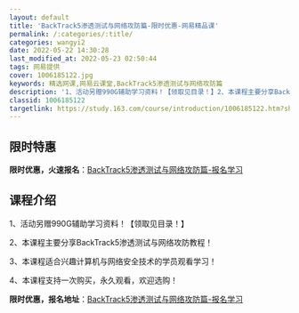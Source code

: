 ```yaml
---
layout: default
title: 'BackTrack5渗透测试与网络攻防篇-限时优惠-网易精品课'
permalink: /:categories/:title/
categories: wangyi2
date: 2022-05-22 14:30:28
last_modified_at: 2022-05-23 02:50:44
tags: 网易提供
cover: 1006185122.jpg
keywords: 精选网课,网易云课堂,BackTrack5渗透测试与网络攻防篇
description: '1、活动另赠990G辅助学习资料！【领取见目录！】2、本课程主要分享BackTrack5渗透测试与网络攻防教程！3、本课'
classid: 1006185122
targetlink: https://study.163.com/course/introduction/1006185122.htm?share=1&shareId=1025206652&utm_campaign=share&utm_medium=iphoneShare&utm_source=&utm_u=1025206652
---
```


## 限时特惠

**限时优惠，火速报名**：[BackTrack5渗透测试与网络攻防篇-报名学习](https://study.163.com/course/introduction/1006185122.htm?share=1&shareId=1025206652&utm_campaign=share&utm_medium=iphoneShare&utm_source=&utm_u=1025206652)

## 课程介绍

1、活动另赠990G辅助学习资料！【领取见目录！】

2、本课程主要分享BackTrack5渗透测试与网络攻防教程！

3、本课程适合兴趣计算机与网络安全技术的学员观看学习！

4、本课程支持一次购买，永久观看，欢迎选购！

**限时优惠，报名地址**：[BackTrack5渗透测试与网络攻防篇-报名学习](https://study.163.com/course/introduction/1006185122.htm?share=1&shareId=1025206652&utm_campaign=share&utm_medium=iphoneShare&utm_source=&utm_u=1025206652)

